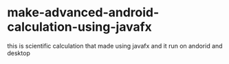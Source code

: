 # make-advanced-android-calculation-using-javafx
this is scientific  calculation that made using javafx and it run on andorid and desktop
